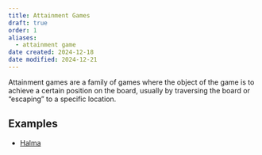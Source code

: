 ```yaml
---
title: Attainment Games
draft: true
order: 1
aliases:
  - attainment game
date created: 2024-12-18
date modified: 2024-12-21
---
```


Attainment games are a family of games where the object of the game is to achieve a certain position on the board, usually by traversing the board or “escaping” to a specific location.

## Examples

- [Halma](games/halma/halma.md)
